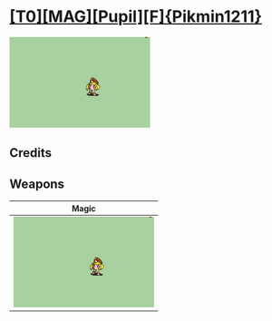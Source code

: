 # [\[T0\]\[MAG\]\[Pupil\]\[F\]{Pikmin1211}](./)

<img src="./6.%20Magic/Magic_000.png" alt="[T0][MAG][Pupil][F]{Pikmin1211} standing" />

## Credits



## Weapons


|Magic |
|  :---: |
| <img alt="Magic animation" src="./6.%20Magic/Magic.gif" /> |
